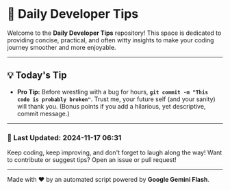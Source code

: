 
# 🌟 Daily Developer Tips

Welcome to the **Daily Developer Tips** repository! This space is dedicated to providing concise, practical, and often witty insights to make your coding journey smoother and more enjoyable.

---

## 💡 Today's Tip

- **Pro Tip:**  Before wrestling with a bug for hours,  **`git commit -m "This code is probably broken"`**.  Trust me, your future self (and your sanity) will thank you.  (Bonus points if you add a hilarious, yet descriptive, commit message.)

---

### 📅 Last Updated: 2024-11-17 06:31

Keep coding, keep improving, and don't forget to laugh along the way! Want to contribute or suggest tips? Open an issue or pull request!

---

Made with ❤️ by an automated script powered by **Google Gemini Flash**.
